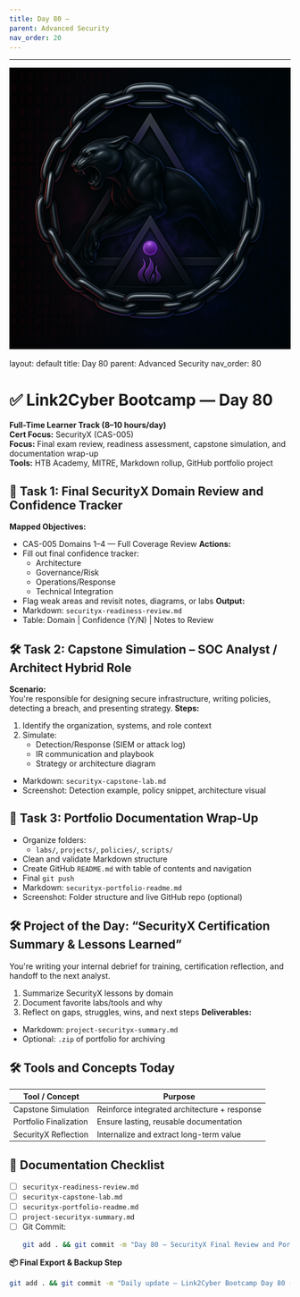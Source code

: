 ```yaml
---
title: Day 80 –
parent: Advanced Security
nav_order: 20
---
```

---
![Panther Icon](/assets/icons/icon-cyber-panther.png)

layout: default
title: Day 80
parent: Advanced Security
nav_order: 80

# ✅ Link2Cyber Bootcamp — Day 80
**Full-Time Learner Track (8–10 hours/day)**  
**Cert Focus:** SecurityX (CAS-005)  
**Focus:** Final exam review, readiness assessment, capstone simulation, and documentation wrap-up  
**Tools:** HTB Academy, MITRE, Markdown rollup, GitHub portfolio project
## 🧪 Task 1: Final SecurityX Domain Review and Confidence Tracker
**Mapped Objectives:**  
- CAS-005 Domains 1–4 — Full Coverage Review
**Actions:**  
- Fill out final confidence tracker:  
  - Architecture  
  - Governance/Risk  
  - Operations/Response  
  - Technical Integration  
- Flag weak areas and revisit notes, diagrams, or labs
**Output:**  
- Markdown: `securityx-readiness-review.md`  
- Table: Domain | Confidence (Y/N) | Notes to Review
## 🛠 Task 2: Capstone Simulation – SOC Analyst / Architect Hybrid Role
**Scenario:**  
You're responsible for designing secure infrastructure, writing policies, detecting a breach, and presenting strategy.
**Steps:**  
1. Identify the organization, systems, and role context  
2. Simulate:
   - Detection/Response (SIEM or attack log)  
   - IR communication and playbook  
   - Strategy or architecture diagram
- Markdown: `securityx-capstone-lab.md`  
- Screenshot: Detection example, policy snippet, architecture visual
## 📁 Task 3: Portfolio Documentation Wrap-Up
- Organize folders:
  - `labs/`, `projects/`, `policies/`, `scripts/`  
- Clean and validate Markdown structure  
- Create GitHub `README.md` with table of contents and navigation  
- Final `git push`
- Markdown: `securityx-portfolio-readme.md`  
- Screenshot: Folder structure and live GitHub repo (optional)
## 🛠️ Project of the Day: “SecurityX Certification Summary & Lessons Learned”
You're writing your internal debrief for training, certification reflection, and handoff to the next analyst.
1. Summarize SecurityX lessons by domain  
2. Document favorite labs/tools and why  
3. Reflect on gaps, struggles, wins, and next steps
**Deliverables:**  
- Markdown: `project-securityx-summary.md`  
- Optional: `.zip` of portfolio for archiving
## 🛠️ Tools and Concepts Today
| Tool / Concept       | Purpose                                        |
|----------------------|------------------------------------------------|
| Capstone Simulation  | Reinforce integrated architecture + response  |
| Portfolio Finalization | Ensure lasting, reusable documentation       |
| SecurityX Reflection | Internalize and extract long-term value       |
## 📁 Documentation Checklist
- [ ] `securityx-readiness-review.md`  
- [ ] `securityx-capstone-lab.md`  
- [ ] `securityx-portfolio-readme.md`  
- [ ] `project-securityx-summary.md`  
- [ ] Git Commit:
  ```bash
  git add . && git commit -m "Day 80 – SecurityX Final Review and Portfolio Wrap-Up" && git push origin main
  ```
**📦 Final Export & Backup Step**
```bash
git add . && git commit -m "Daily update – Link2Cyber Bootcamp Day 80 (SecurityX Wrap-Up)" && git push origin main
```
